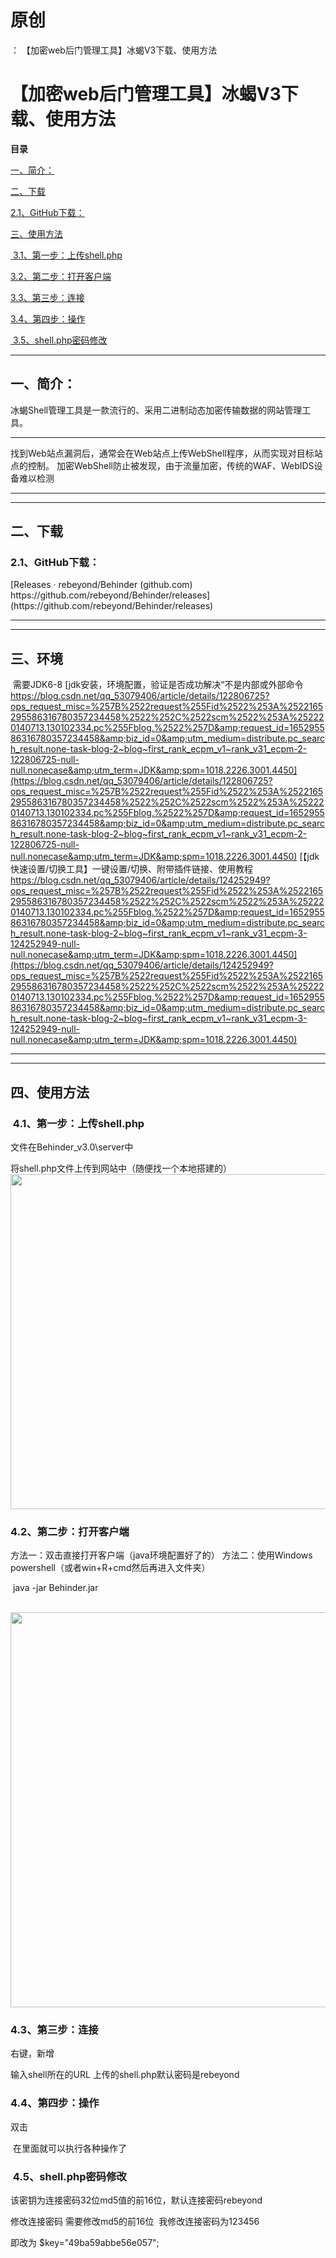 # 原创
：  【加密web后门管理工具】冰蝎V3下载、使用方法

# 【加密web后门管理工具】冰蝎V3下载、使用方法

**目录**

[一、简介：](#%E4%B8%80%E3%80%81%E7%AE%80%E4%BB%8B%EF%BC%9A)

[二、下载](#%E4%BA%8C%E3%80%81%E4%B8%8B%E8%BD%BD)

[2.1、GitHub下载：](#2.1%E3%80%81GitHub%E4%B8%8B%E8%BD%BD%EF%BC%9A)

[三、使用方法](#%E4%B8%89%E3%80%81%E4%BD%BF%E7%94%A8%E6%96%B9%E6%B3%95)

[ 3.1、第一步：上传shell.php](#%C2%A03.1%E3%80%81%E7%AC%AC%E4%B8%80%E6%AD%A5%EF%BC%9A%E4%B8%8A%E4%BC%A0shell.php)

[3.2、第二步：打开客户端](#3.2%E3%80%81%E7%AC%AC%E4%BA%8C%E6%AD%A5%EF%BC%9A%E6%89%93%E5%BC%80%E5%AE%A2%E6%88%B7%E7%AB%AF)

[3.3、第三步：连接](#3.3%E3%80%81%E7%AC%AC%E4%B8%89%E6%AD%A5%EF%BC%9A%E8%BF%9E%E6%8E%A5)

[3.4、第四步：操作](#3.4%E3%80%81%E7%AC%AC%E5%9B%9B%E6%AD%A5%EF%BC%9A%E6%93%8D%E4%BD%9C)

[ 3.5、shell.php密码修改](#%C2%A03.5%E3%80%81shell.php%E5%AF%86%E7%A0%81%E4%BF%AE%E6%94%B9)

---


## 一、简介：

> 
冰蝎Shell管理工具是一款流行的、采用二进制动态加密传输数据的网站管理工具。
<hr/>
找到Web站点漏洞后，通常会在Web站点上传WebShell程序，从而实现对目标站点的控制。
加密WebShell防止被发现，由于流量加密，传统的WAF、WebIDS设备难以检测


---


---


## 二、下载

> 
<h3>2.1、GitHub下载：</h3>
[Releases · rebeyond/Behinder (github.com)<img alt="" src="https://csdnimg.cn/release/blog_editor_html/release2.1.3/ckeditor/plugins/CsdnLink/icons/icon-default.png?t=M4AD"/>https://github.com/rebeyond/Behinder/releases](https://github.com/rebeyond/Behinder/releases)




---


---


## 三、环境

> 
 需要JDK6-8
[jdk安装，环境配置，验证是否成功解决“不是内部或外部命令<img alt="" src="https://csdnimg.cn/release/blog_editor_html/release2.1.3/ckeditor/plugins/CsdnLink/icons/icon-default.png?t=M4AD"/>https://blog.csdn.net/qq_53079406/article/details/122806725?ops_request_misc=%257B%2522request%255Fid%2522%253A%2522165295586316780357234458%2522%252C%2522scm%2522%253A%252220140713.130102334.pc%255Fblog.%2522%257D&amp;request_id=165295586316780357234458&amp;biz_id=0&amp;utm_medium=distribute.pc_search_result.none-task-blog-2~blog~first_rank_ecpm_v1~rank_v31_ecpm-2-122806725-null-null.nonecase&amp;utm_term=JDK&amp;spm=1018.2226.3001.4450](https://blog.csdn.net/qq_53079406/article/details/122806725?ops_request_misc=%257B%2522request%255Fid%2522%253A%2522165295586316780357234458%2522%252C%2522scm%2522%253A%252220140713.130102334.pc%255Fblog.%2522%257D&amp;request_id=165295586316780357234458&amp;biz_id=0&amp;utm_medium=distribute.pc_search_result.none-task-blog-2~blog~first_rank_ecpm_v1~rank_v31_ecpm-2-122806725-null-null.nonecase&amp;utm_term=JDK&amp;spm=1018.2226.3001.4450)
[【jdk快速设置/切换工具】一键设置/切换、附带插件链接、使用教程<img alt="" src="https://csdnimg.cn/release/blog_editor_html/release2.1.3/ckeditor/plugins/CsdnLink/icons/icon-default.png?t=M4AD"/>https://blog.csdn.net/qq_53079406/article/details/124252949?ops_request_misc=%257B%2522request%255Fid%2522%253A%2522165295586316780357234458%2522%252C%2522scm%2522%253A%252220140713.130102334.pc%255Fblog.%2522%257D&amp;request_id=165295586316780357234458&amp;biz_id=0&amp;utm_medium=distribute.pc_search_result.none-task-blog-2~blog~first_rank_ecpm_v1~rank_v31_ecpm-3-124252949-null-null.nonecase&amp;utm_term=JDK&amp;spm=1018.2226.3001.4450](https://blog.csdn.net/qq_53079406/article/details/124252949?ops_request_misc=%257B%2522request%255Fid%2522%253A%2522165295586316780357234458%2522%252C%2522scm%2522%253A%252220140713.130102334.pc%255Fblog.%2522%257D&amp;request_id=165295586316780357234458&amp;biz_id=0&amp;utm_medium=distribute.pc_search_result.none-task-blog-2~blog~first_rank_ecpm_v1~rank_v31_ecpm-3-124252949-null-null.nonecase&amp;utm_term=JDK&amp;spm=1018.2226.3001.4450)


---


---


## 四、使用方法

> 
<h3> 4.1、第一步：上传shell.php</h3>
文件在Behinder_v3.0\server中


将shell.php文件上传到网站中（随便找一个本地搭建的）
 <img alt="" height="536" src="https://img-blog.csdnimg.cn/f1208246a4984a0c8d7db6d05c90fea0.png" width="860"/>



> 
<h3>4.2、第二步：打开客户端</h3>
方法一：双击直接打开客户端（java环境配置好了的）
方法二：使用Windows powershell（或者win+R+cmd然后再进入文件夹）



 java -jar Behinder.jar

 <img alt="" height="632" src="https://img-blog.csdnimg.cn/d6b6087cc5c34edf80b7c3136766d28b.png" width="1197"/>



> 
<h3>4.3、第三步：连接</h3>
右键，新增


输入shell所在的URL
上传的shell.php默认密码是rebeyond







> 
<h3>4.4、第四步：操作</h3>
双击

 在里面就可以执行各种操作了




> 
<h3> 4.5、shell.php密码修改</h3>
该密钥为连接密码32位md5值的前16位，默认连接密码rebeyond



修改连接密码
需要修改md5的前16位 
我修改连接密码为123456

即改为
$key="49ba59abbe56e057"; 

